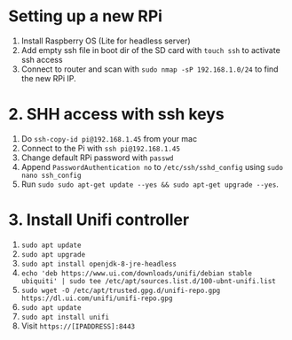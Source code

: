 # Setting up a new RPi

1. Install Raspberry OS (Lite for headless server)
2. Add empty ssh file in boot dir of the SD card with `touch ssh` to activate ssh access
3. Connect to router and scan with `sudo nmap -sP 192.168.1.0/24` to find the new RPi IP.

# 2. SHH access with ssh keys

1. Do `ssh-copy-id pi@192.168.1.45` from your mac
2. Connect to the Pi with `ssh pi@192.168.1.45`
3. Change default RPi password with `passwd`
4. Append `PasswordAuthentication no` to `/etc/ssh/sshd_config` using `sudo nano ssh_config `
5. Run `sudo sudo apt-get update --yes && sudo apt-get upgrade --yes`.

# 3. Install Unifi controller

1. `sudo apt update`
2. `sudo apt upgrade`
3. `sudo apt install openjdk-8-jre-headless`
4. `echo 'deb https://www.ui.com/downloads/unifi/debian stable ubiquiti' | sudo tee /etc/apt/sources.list.d/100-ubnt-unifi.list`
5. `sudo wget -O /etc/apt/trusted.gpg.d/unifi-repo.gpg https://dl.ui.com/unifi/unifi-repo.gpg`
6. `sudo apt update`
7.  `sudo apt install unifi`
8.  Visit `https://[IPADDRESS]:8443`